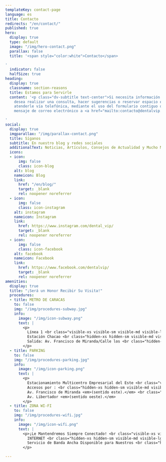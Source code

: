 ```yaml
---
templateKey: contact-page
language: es
title: Contacto
redirects: "/en/contact/"
published: true
hero:
  display: true
  type: default
  image: "/img/hero-contact.png"
  parallax: false
  title: '<span style="color:white">Contacto</span>

'
  indicator: false
  halfSize: true
heading:
  display: true
  classname: section-reasons
  title: Estamos para Servirle
  content: '<p class="dv-subtitle text-center">Si necesita información adicional,
    desea realizar una consulta, hacer sugerencias o reservar espacio en agenda; podemos
    atenderle vía telefónica, mediante el uso del formulario contiguo o enviando un
    mensaje de correo electrónico a <a href="mailto:contacto@dentalvip.com.ve" style="color:#91c508">contacto@dentalvip.com.ve</a></p>

'
social:
  display: true
  imgparallax: "/img/parallax-contact.png"
  title: Síganos
  subtitle: En nuestro blog y redes sociales
  additionalText: Noticias, Artículos, Consejos de Actualidad y Mucho Más...
  icons:
  - icon:
      img: false
      class: icon-blog
    alt: blog
    nameicon: Blog
    link:
      href: "/en/blog/"
      target: _blank
      rel: noopener noreferrer
  - icon:
      img: false
      class: icon-instagram
    alt: instagram
    nameicon: Instagram
    link:
      href: https://www.instagram.com/dental_vip/
      target: _blank
      rel: noopener noreferrer
  - icon:
      img: false
      class: icon-facebook
    alt: facebook
    nameicon: Facebook
    link:
      href: https://www.facebook.com/dentalvip/
      target: _blank
      rel: noopener noreferrer
amenities:
  display: true
  title: "¡Será un Honor Recibir Su Visita!"
  procedures:
  - title: METRO DE CARACAS
    to: false
    img: "/img/procedures-subway.jpg"
    info:
      image: "/img/icon-subway.png"
      text: |
        <p>
          Línea 1 <br class="visible-xs visible-sm visible-md visible-lg">
          Estación Chacao <br class="hidden-xs hidden-sm visible-md visible-lg">
          Salida: Av. Francisco de Miranda/Calle los <br class="hidden-xs hidden-sm visible-md visible-lg">Maristas.
        </p>
  - title: PARKING
    to: false
    img: "/img/procedures-parking.jpg"
    info:
      image: "/img/icon-parking.png"
      text: |
        <p>
          Estacionamiento Multicentro Empresarial del Este <br class="visible-xs visible-sm visible-md visible-lg">
          Accesos por : <br class="hidden-xs hidden-sm visible-md visible-lg">
          Av. Francisco de Miranda <em>(sentido este).</em> <br class="hidden-xs hidden-sm visible-md visible-lg">
          Av. Libertador <em>(sentido oeste).</em>
        </p>
  - title: ZONA WI-FI
    to: false
    img: "/img/procedures-wifi.jpg"
    info:
      image: "/img/icon-wifi.png"
      text: |
        <p>¡Le Mantendremos Siempre Conectado! <br class="visible-xs visible-sm visible-md visible-lg">
          INTERNET <br class="hidden-xs hidden-sm visible-md visible-lg">
          Servicio de Banda Ancha Disponible para Nuestros <br class="hidden-xs hidden-sm visible-md visible-lg"> Distinguidos Visitantes.
        </p>

---
```

